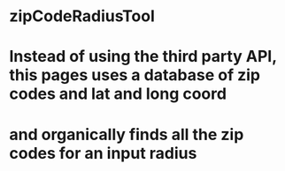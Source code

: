 # zipCodeRadiusTool
# Instead of using the third party API, this pages uses a database of zip codes and lat and long coord
# and organically finds all the zip codes for an input radius